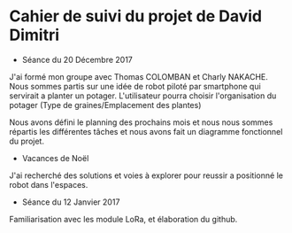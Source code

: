 
# Cahier de suivi du projet de David Dimitri

* Séance du 20 Décembre 2017 

J'ai formé mon groupe avec Thomas COLOMBAN et Charly NAKACHE. 
Nous sommes partis sur une idée de robot piloté par smartphone qui servirait a planter un potager.
L'utilisateur pourra choisir l'organisation du potager (Type de graines/Emplacement des plantes)

Nous avons défini le planning des prochains mois et nous nous sommes répartis les différentes tâches et
nous avons fait un diagramme fonctionnel du projet.


* Vacances de Noël 

J'ai recherché des solutions et voies à explorer pour reussir a positionné le robot dans l'espaces.

* Séance du 12 Janvier 2017 

Familiarisation avec les module LoRa, et élaboration du github.
